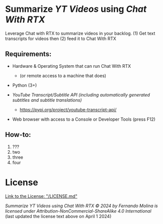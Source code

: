 # Summarize _YT Videos_ using _Chat With RTX_
Leverage Chat with RTX to summarize videos in your backlog. (1) Get text transcripts for videos then (2) feed it to Chat With RTX

## Requirements:
* Hardware & Operating System that can run Chat With RTX
  * (or remote access to a machine that does) 

* Python (3+)

* _YouTube Transcript/Subtitle API (including automatically generated subtitles and subtitle translations)_
  * https://pypi.org/project/youtube-transcript-api/
 
* Web browser with access to a Console or Developer Tools (press F12)

## How-to:

1. ???
2. two
3. three
4. four


# License
[Link to the License: "/LICENSE.md"](LICENSE.md)

_Summarize YT Videos using Chat With RTX © 2024 by Fernando Molina is licensed under Attribution-NonCommercial-ShareAlike 4.0 International_
(last updated the license text above on April 1 2024)
